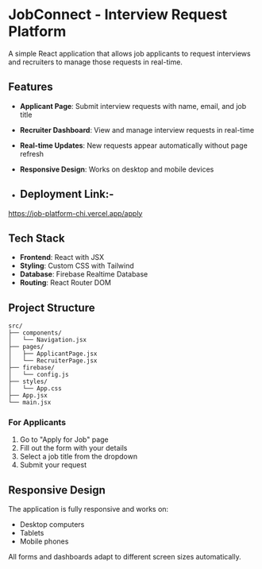 # JobConnect - Interview Request Platform

A simple React application that allows job applicants to request interviews and recruiters to manage those requests in real-time.

## Features

- **Applicant Page**: Submit interview requests with name, email, and job title
- **Recruiter Dashboard**: View and manage interview requests in real-time
- **Real-time Updates**: New requests appear automatically without page refresh
- **Responsive Design**: Works on desktop and mobile devices

- ## Deployment Link:-
 https://job-platform-chi.vercel.app/apply
 

## Tech Stack

- **Frontend**: React with JSX
- **Styling**: Custom CSS with Tailwind
- **Database**: Firebase Realtime Database
- **Routing**: React Router DOM


## Project Structure
```
src/
├── components/
│   └── Navigation.jsx          
├── pages/
│   ├── ApplicantPage.jsx     
│   └── RecruiterPage.jsx      
├── firebase/
│   └── config.js             
├── styles/
│   └── App.css               
├── App.jsx                  
└── main.jsx
```             

### For Applicants
1. Go to "Apply for Job" page
2. Fill out the form with your details
3. Select a job title from the dropdown
4. Submit your request

## Responsive Design

The application is fully responsive and works on:
- Desktop computers
- Tablets
- Mobile phones

All forms and dashboards adapt to different screen sizes automatically.
